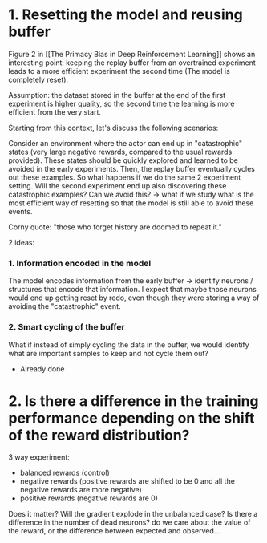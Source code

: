 

# 1. Resetting the model and reusing buffer

Figure 2 in [[The Primacy Bias in Deep Reinforcement Learning]] shows an interesting point: keeping the replay buffer from an overtrained experiment leads to a more efficient experiment the second time (The model is completely reset). 

Assumption: the dataset stored in the buffer at the end of the first experiment is higher quality, so the second time the learning is more efficient from the very start. 

Starting from this context, let's discuss the following scenarios:

Consider an environment where the actor can end up in "catastrophic" states (very large negative rewards, compared to the usual rewards provided). These states should be quickly explored and learned to be avoided in the early experiments. Then, the replay buffer eventually cycles out these examples. So what happens if we do the same 2 experiment setting. Will the second experiment end up also discovering these catastrophic examples? Can we avoid this? -> what if we study what is the most efficient way of resetting so that the model is still able to avoid these events. 

Corny quote: "those who forget history are doomed to repeat it."

2 ideas:

### 1. Information encoded in the model
The model encodes information from the early buffer -> identify neurons / structures that encode that information. I expect that maybe those neurons would end up getting reset by redo, even though they were storing a way of avoiding the "catastrophic" event.

### 2. Smart cycling of the buffer 
What if instead of simply cycling the data in the buffer, we would identify what are important samples to keep and not cycle them out? 

- Already done



# 2. Is there a difference in the training performance depending on the shift of the reward distribution?

3 way experiment: 

- balanced rewards (control)
- negative rewards (positive rewards are shifted to be 0 and all the negative rewards are more negative)
- positive rewards (negative rewards are 0)

Does it matter? Will the gradient explode in the unbalanced case? Is there a difference in the number of dead neurons? do we care about the value of the reward, or the difference between expected and observed...